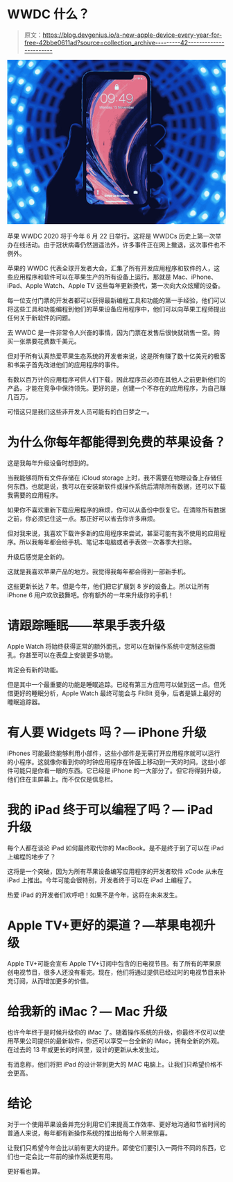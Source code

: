 # WWDC 什么？

> 原文：<https://blog.devgenius.io/a-new-apple-device-every-year-for-free-42bbe0611ad?source=collection_archive---------42----------------------->

![](img/ce1a76f10a0696475fb553dab1b548e9.png)

苹果 WWDC 2020 将于今年 6 月 22 日举行。这将是 WWDCs 历史上第一次举办在线活动。由于冠状病毒仍然逍遥法外，许多事件正在网上撤退，这次事件也不例外。

苹果的 WWDC 代表全球开发者大会，汇集了所有开发应用程序和软件的人，这些应用程序和软件可以在苹果生产的所有设备上运行。那就是 Mac、iPhone、iPad、Apple Watch、Apple TV 这些每年更新换代，第一次向大众炫耀的设备。

每一位支付门票的开发者都可以获得最新编程工具和功能的第一手经验，他们可以将这些工具和功能编程到他们的苹果设备应用程序中，他们可以向苹果工程师提出任何关于新软件的问题。

去 WWDC 是一件非常令人兴奋的事情，因为门票在发售后很快就销售一空。购买一张票要花费数千美元。

但对于所有认真热爱苹果生态系统的开发者来说，这是所有赚了数十亿美元的极客和书呆子首先改进他们的应用程序的事件。

有数以百万计的应用程序可供人们下载，因此程序员必须在其他人之前更新他们的产品，才能在竞争中保持领先。更好的是，创建一个不存在的应用程序，为自己赚几百万。

可惜这只是我们这些非开发人员可能有的白日梦之一。

# 为什么你每年都能得到免费的苹果设备？

这是我每年升级设备时想到的。

当我能够将所有文件存储在 iCloud storage 上时，我不需要在物理设备上存储任何东西。也就是说，我可以在安装新软件或操作系统后清除所有数据，还可以下载我需要的应用程序。

如果你不喜欢重新下载应用程序的麻烦，你可以从备份中恢复它。在清除所有数据之前，你必须记住这一点。那正好可以省去你许多麻烦。

但对我来说，我喜欢下载许多新的应用程序来尝试，甚至可能有我不使用的应用程序。所以我每年都会给手机、笔记本电脑或者手表做一次春季大扫除。

升级后感觉是全新的。

这就是我喜欢苹果产品的地方。我觉得我每年都会得到一部新手机。

这些更新长达 7 年。但是今年，他们把它扩展到 8 岁的设备上。所以让所有 iPhone 6 用户欢欣鼓舞吧。你有额外的一年来升级你的手机！

# 请跟踪睡眠——苹果手表升级

Apple Watch 将始终获得正常的额外面孔，您可以在新操作系统中定制这些面孔。你甚至可以在表盘上安装更多功能。

肯定会有新的功能。

但是其中一个最重要的功能是睡眠追踪。已经有第三方应用可以做到这一点。但凭借更好的睡眠分析，Apple Watch 最终可能会与 FitBit 竞争，后者是镇上最好的睡眠追踪器。

# 有人要 Widgets 吗？— iPhone 升级

iPhones 可能最终能够利用小部件，这些小部件是无需打开应用程序就可以运行的小程序。这就像你看到你的时钟应用程序在钟面上移动到一天的时间。这些小部件可能只是你看一眼的东西。它已经是 iPhone 的一大部分了。但它将得到升级，他们住在主屏幕上。而不仅仅是信息栏。

# 我的 iPad 终于可以编程了吗？— iPad 升级

每个人都在谈论 iPad 如何最终取代你的 MacBook。是不是终于到了可以在 iPad 上编程的地步了？

这将是一个突破，因为为所有苹果设备编写应用程序的开发者软件 xCode 从未在 iPad 上推出。今年可能会很特别，开发者终于可以在 iPad 上编程了。

热爱 iPad 的开发者们欢呼吧！如果不是今年，这将在未来发生。

# Apple TV+更好的渠道？—苹果电视升级

Apple TV+可能会宣布 Apple TV+订阅中包含的旧电视节目。有了所有的苹果原创电视节目，很多人还没有看完。现在，他们将通过提供已经过时的电视节目来补充订阅，从而增加更多的价值。

# 给我新的 iMac？— Mac 升级

也许今年终于是时候升级你的 iMac 了。随着操作系统的升级，你最终不仅可以使用苹果公司提供的最新软件，你还可以享受一台全新的 iMac，拥有全新的外观。在过去的 13 年或更长的时间里，设计的更新从未发生过。

有消息称，他们将把 iPad 的设计带到更大的 MAC 电脑上。让我们只希望价格不会更高。

# 结论

对于一个使用苹果设备并充分利用它们来提高工作效率、更好地沟通和节省时间的普通人来说，每年都有新操作系统的推出给每个人带来惊喜。

让我们只希望今年会比以前有更大的提升。即使它们要引入一两件不同的东西，它们也一定会比一年前的操作系统更有用。

更好看也算。